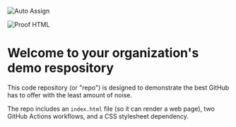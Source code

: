 ![Auto Assign](https://github.com/modelmime-ai/demo-repository/actions/workflows/auto-assign.yml/badge.svg)

![Proof HTML](https://github.com/modelmime-ai/demo-repository/actions/workflows/proof-html.yml/badge.svg)

# Welcome to your organization's demo respository
This code repository (or "repo") is designed to demonstrate the best GitHub has to offer with the least amount of noise.

The repo includes an `index.html` file (so it can render a web page), two GitHub Actions workflows, and a CSS stylesheet dependency.
